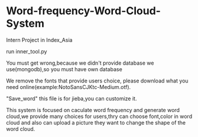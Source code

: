 # Word-frequency-Word-Cloud-System
Intern Project in Index_Asia

run inner_tool.py

You must get wrong,because we didn't provide database we use(mongodb),so you must have own database

We remove the fonts that provide users choice, please download what you need online(example:NotoSansCJKtc-Medium.otf).

"Save_word" this file is for jieba,you can customize it.




This system is focused on caculate word frequency and generate word cloud,we provide many choices for users,thry can choose font,color in word cloud and also can upload a picture they want to change the shape of the word cloud.

